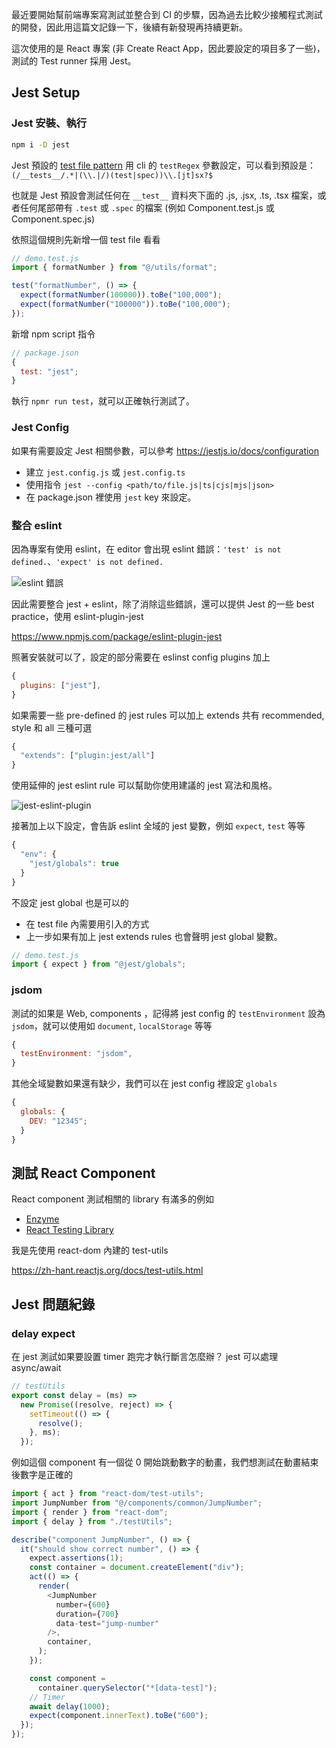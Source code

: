 最近要開始幫前端專案寫測試並整合到 CI 的步驟，因為過去比較少接觸程式測試的開發，因此用這篇文記錄一下，後續有新發現再持續更新。

這次使用的是 React 專案 (非 Create React App，因此要設定的項目多了一些)，測試的 Test runner 採用 Jest。

## Jest Setup

### Jest 安裝、執行

```bash
npm i -D jest
```

Jest 預設的 [test file pattern](https://jestjs.io/docs/configuration#testregex-string--arraystring) 用 cli 的 `testRegex` 參數設定，可以看到預設是：`(/__tests__/.*|(\\.|/)(test|spec))\\.[jt]sx?$`

也就是 Jest 預設會測試任何在 `__test__` 資料夾下面的 .js, .jsx, .ts, .tsx 檔案，或者任何尾部帶有 `.test` 或 `.spec` 的檔案 (例如 Component.test.js 或 Component.spec.js)

依照這個規則先新增一個 test file 看看

```javascript
// demo.test.js
import { formatNumber } from "@/utils/format";

test("formatNumber", () => {
  expect(formatNumber(100000)).toBe("100,000");
  expect(formatNumber("100000")).toBe("100,000");
});
```

新增 npm script 指令

```javascript
// package.json
{
  test: "jest";
}
```

執行 `npmr run test`，就可以正確執行測試了。

### Jest Config

如果有需要設定 Jest 相關參數，可以參考
https://jestjs.io/docs/configuration

- 建立 `jest.config.js` 或 `jest.config.ts`
- 使用指令 `jest --config <path/to/file.js|ts|cjs|mjs|json>`
- 在 package.json 裡使用 `jest` key 來設定。

### 整合 eslint

因為專案有使用 eslint，在 editor 會出現 eslint 錯誤：`'test' is not defined.`、`'expect' is not defined.`

![eslint 錯誤](https://imgur.com/kh9O2Un.jpg)

因此需要整合 jest + eslint，除了消除這些錯誤，還可以提供 Jest 的一些 best practice，使用 eslint-plugin-jest

https://www.npmjs.com/package/eslint-plugin-jest

照著安裝就可以了，設定的部分需要在 eslinst config plugins 加上

```javascript
{
  plugins: ["jest"],
}
```

如果需要一些 pre-defined 的 jest rules 可以加上 extends
共有 recommended, style 和 all 三種可選

```javascript
{
  "extends": ["plugin:jest/all"]
}
```

使用延伸的 jest eslint rule 可以幫助你使用建議的 jest 寫法和風格。

![jest-eslint-plugin](https://imgur.com/eOhrxnU.jpg)

接著加上以下設定，會告訴 eslint 全域的 jest 變數，例如 `expect`, `test` 等等

```javascript
{
  "env": {
    "jest/globals": true
  }
}
```

不設定 jest global 也是可以的

- 在 test file 內需要用引入的方式
- 上一步如果有加上 jest extends rules 也會聲明 jest global 變數。

```javascript
// demo.test.js
import { expect } from "@jest/globals";
```

### jsdom

測試的如果是 Web, components ，記得將 jest config 的 `testEnvironment` 設為 `jsdom`，就可以使用如 `document`, `localStorage` 等等

```javascript
{
  testEnvironment: "jsdom",
}
```

其他全域變數如果還有缺少，我們可以在 jest config 裡設定 `globals`

```javascript
{
  globals: {
    DEV: "12345";
  }
}
```

## 測試 React Component

React component 測試相關的 library 有滿多的例如

- [Enzyme](https://enzymejs.github.io/enzyme/)
- [React Testing Library](https://testing-library.com/docs/react-testing-library/intro/)

我是先使用 react-dom 內建的 test-utils

https://zh-hant.reactjs.org/docs/test-utils.html

## Jest 問題紀錄

### delay expect

在 jest 測試如果要設置 timer 跑完才執行斷言怎麼辦？
jest 可以處理 async/await

```javascript
// testUtils
export const delay = (ms) =>
  new Promise((resolve, reject) => {
    setTimeout(() => {
      resolve();
    }, ms);
  });
```

例如這個 component 有一個從 0 開始跳動數字的動畫，我們想測試在動畫結束後數字是正確的

```javascript
import { act } from "react-dom/test-utils";
import JumpNumber from "@/components/common/JumpNumber";
import { render } from "react-dom";
import { delay } from "./testUtils";

describe("component JumpNumber", () => {
  it("should show correct number", () => {
    expect.assertions(1);
    const container = document.createElement("div");
    act(() => {
      render(
        <JumpNumber
          number={600}
          duration={700}
          data-test="jump-number"
        />,
        container,
      );
    });

    const component =
      container.querySelector("*[data-test]");
    // Timer
    await delay(1000);
    expect(component.innerText).toBe("600");
  });
});
```
